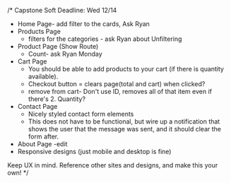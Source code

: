 /\*
Capstone Soft Deadline: Wed 12/14

- Home Page- add filter to the cards, Ask Ryan
- Products Page
  - filters for the categories - ask Ryan about Unfiltering
- Product Page (Show Route)
  - Count- ask Ryan Monday
- Cart Page
  - You should be able to add products to your cart (if there is quantity available).
  - Checkout button = clears page(total and cart) when clicked?
  - remove from cart- Don't use ID, removes all of that item even if there's 2. Quantity?
- Contact Page
  - Nicely styled contact form elements
  - This does not have to be functional, but wire up a notification that shows the user that the message was sent,
    and it should clear the form after.
- About Page -edit
- Responsive designs (just mobile and desktop is fine)

Keep UX in mind. Reference other sites and designs, and make this your own!
\*/
